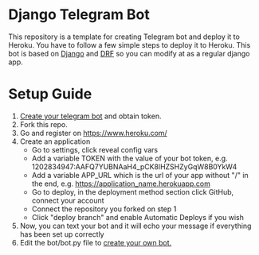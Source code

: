 # Django Telegram Bot

This repository is a template for creating Telegram bot and deploy it to Heroku. You have to follow a few simple steps
to deploy it to Heroku. This bot is based on [Django](https://www.djangoproject.com/)
and [DRF](https://www.django-rest-framework.org/) so you can modify at as a regular django app.

# Setup Guide

1. [Create your telegram bot](https://core.telegram.org/bots#3-how-do-i-create-a-bot) and obtain token.
1. Fork this repo.
2. Go and register on https://www.heroku.com/
3. Create an application
    - Go to settings, click reveal config vars
    - Add a variable TOKEN with the value of your bot token, e.g. 1202834947:AAFQ7YUBNAaH4_pCK8lHZSHZyGqW8B0YkW4
    - Add a variable APP_URL which is the url of your app without "/" in the end,
      e.g. https://application_name.herokuapp.com
    - Go to deploy, in the deployment method section click GitHub, connect your account
    - Connect the repository you forked on step 1
    - Click "deploy branch" and enable Automatic Deploys if you wish
4. Now, you can text your bot and it will echo your message if everything has been set up correctly
5. Edit the bot/bot.py file to [create your own bot.](https://github.com/eternnoir/pyTelegramBotAPI)